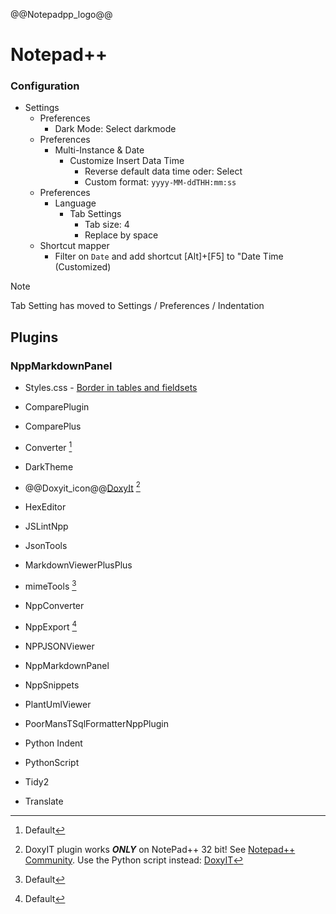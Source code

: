 @@Notepadpp_logo@@

# Notepad++

<!--
<fieldset>
<legend>32Bit</legend>
DoxyIT works <strong>ONLY</strong> on NotePad++ 32 bit!
</fieldset>
-->
### Configuration


- Settings
	- Preferences
		- Dark Mode: Select darkmode
	- Preferences
		- Multi-Instance & Date
			- Customize Insert Data Time
				- Reverse default data time oder: Select
				- Custom format: `yyyy-MM-ddTHH:mm:ss`
    - Preferences
        - Language
            - Tab Settings
                - Tab size: 4
                - Replace by space
    - Shortcut mapper
        - Filter on `Date` and add shortcut [Alt]+[F5] to "Date Time (Customized)

> [!NOTE]
> Tab Setting has moved to Settings / Preferences / Indentation

## Plugins
### NppMarkdownPanel

- Styles.css - [Border in tables and fieldsets](NppMarkdownPanel.html)

- ComparePlugin
- ComparePlus
- Converter [^1]
- DarkTheme
- @@Doxyit_icon@@[DoxyIt](Doxyit) [^2]
- HexEditor
- JSLintNpp
- JsonTools
- MarkdownViewerPlusPlus
- mimeTools [^1]
- NppConverter
- NppExport [^1]
- NPPJSONViewer
- NppMarkdownPanel
- NppSnippets
- PlantUmlViewer
- PoorMansTSqlFormatterNppPlugin
- Python Indent
- PythonScript
- Tidy2
- Translate

[^1]: Default
[^2]: DoxyIT plugin works ***ONLY*** on NotePad++ 32 bit! See [Notepad++ Community](https://community.notepad-plus-plus.org/topic/25465/doxyit-on-64bit-access-violation). Use the Python script instead: [DoxyIT](Doxyit/)
